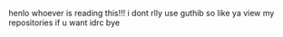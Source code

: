 henlo whoever is reading this!!!
i dont rlly use guthib so like ya
view my repositories if u want idrc
bye
